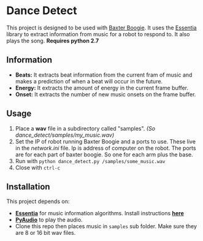 # Dance Detect
This project is designed to be used with [Baxter Boogie](https://github.com/freesig/baxter_boogie).
It uses the [Essentia](http://essentia.upf.edu/documentation/) library to extract information 
from music for a robot to respond to.
It also plays the song.
__Requires python 2.7__

## Information
- __Beats:__ It extracts beat information from the current fram of music and makes a prediction of 
when a beat will occur in the future.
- __Energy:__ It extracts the amount of energy in the current frame buffer. 
- __Onset:__ It extracts the number of new music onsets on the frame buffer.

## Usage
1. Place a __wav__ file in a subdirectory called "samples". _(So dance_detect/samples/my_music.wav)_
2. Set the IP of robot running Baxter Boogie and a ports to use.
These live in the _network.ini_ file.
Ip is address of computer on the robot.
The ports are for each part of baxter boogie. So one for each arm plus the base.
3. Run with `python dance_detect.py /samples/some_music.wav`
4. Close with `ctrl-c`

## Installation
This project depends on:
- __[Essentia](http://essentia.upf.edu)__ for music information algorithms. Install instructions __[here](http://essentia.upf.edu/documentation/installing.html)__
- __[PyAudio](https://people.csail.mit.edu/hubert/pyaudio/)__ to play the audio.
- Clone this repo then places music in `samples` sub folder. Make sure they are 8 or 16 bit wav files.

